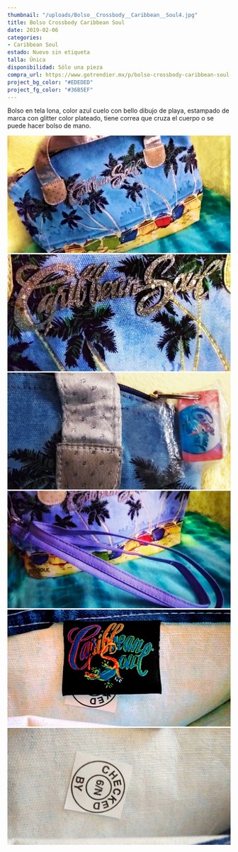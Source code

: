 ```yaml
---
thumbnail: "/uploads/Bolso__Crossbody__Caribbean__Soul4.jpg"
title: Bolso Crossbody Caribbean Soul
date: 2019-02-06
categories:
- Caribbean Soul
estado: Nuevo sin etiqueta
talla: Única
disponibilidad: Sólo una pieza
compra_url: https://www.gotrendier.mx/p/bolso-crossbody-caribbean-soul-3179171
project_bg_color: "#EDEDED"
project_fg_color: "#36B5EF"
---
```



Bolso en tela lona, color azul cuelo con bello dibujo de playa, estampado de marca con glitter color plateado, tiene correa que cruza el cuerpo o se puede hacer bolso de mano.

![](/uploads/Bolso__Crossbody__Caribbean__Soul1.jpg)
![](/uploads/Bolso__Crossbody__Caribbean__Soul2.jpg)
![](/uploads/Bolso__Crossbody__Caribbean__Soul3.jpg)
![](/uploads/Bolso__Crossbody__Caribbean__Soul4.jpg)
![](/uploads/Bolso__Crossbody__Caribbean__Soul5.jpg)
![](/uploads/Bolso__Crossbody__Caribbean__Soul6.jpg)